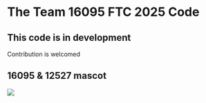 # The Team 16095 FTC 2025 Code
## This code is in development
Contribution is welcomed
## 16095 & 12527 mascot
![](https://cdn.luogu.com.cn/upload/image_hosting/upc9znhb.png)

